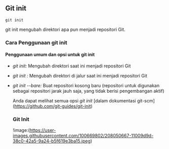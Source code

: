 
## Git init
```
git init
```

git init mengubah direktori apa pun menjadi repositori Git.

### Cara Penggunaan git init
#### Penggunaan umum dan opsi untuk git init
- *git init:* Mengubah direktori saat ini menjadi repositori Git
- *git init <directory>:* Mengubah direktori di jalur saat ini menjadi repositori Git
- *git init --bare:* Buat repositori kosong baru (repositori untuk digunakan sebagai repositori jarak jauh saja, yang tidak berisi pengembangan aktif)

  Anda dapat melihat semua opsi *git init* [dalam dokumentasi git-scm] (https://github.com/git-guides/git-init)
  
  ### Git Init
  !image:(https://user-images.githubusercontent.com/100669802/208050667-11009d9d-38c0-42a5-9a24-b5f619e3ba15.jpeg)
